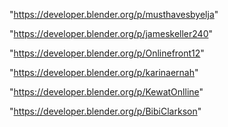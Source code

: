 "https://developer.blender.org/p/musthavesbyelja"

"https://developer.blender.org/p/jameskeller240"

"https://developer.blender.org/p/Onlinefront12"

"https://developer.blender.org/p/karinaernah"

"https://developer.blender.org/p/KewatOnlline"

"https://developer.blender.org/p/BibiClarkson"

